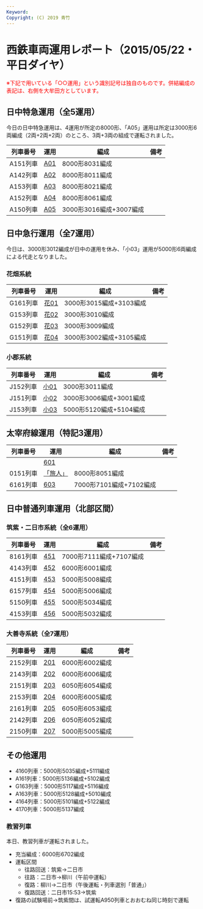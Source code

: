 ```yaml
---
Keyword: 
Copyright: (C) 2019 青竹
---
```


# 西鉄車両運用レポート（2015/05/22・平日ダイヤ）

<span style="color:#FF0000;">※下記で用いている「○○運用」という識別記号は独自のものです。併結編成の表記は、右側を大牟田方としています。</span>

## 日中特急運用（全5運用）

今日の日中特急運用は、4運用が所定の8000形、「A05」運用は所定は3000形6両編成（2両+2両+2両）のところ、3両+3両の組成で運転されました。

| 列車番号 | 運用 | 編成 | 備考 |
| --- | --- | --- | --- |
| A151列車 | [A01](https://aotake91.net/railway/nishitetsu/dia/20140322/unyoulist-weekday.htm#WA01) | 8000形8031編成 |  |
| A142列車 | [A02](https://aotake91.net/railway/nishitetsu/dia/20140322/unyoulist-weekday.htm#WA02) | 8000形8011編成 |  |
| A153列車 | [A03](https://aotake91.net/railway/nishitetsu/dia/20140322/unyoulist-weekday.htm#WA03) | 8000形8021編成 |  |
| A152列車 | [A04](https://aotake91.net/railway/nishitetsu/dia/20140322/unyoulist-weekday.htm#WA04) | 8000形8061編成 |  |
| A150列車 | [A05](https://aotake91.net/railway/nishitetsu/dia/20140322/unyoulist-weekday.htm#WA05) | 3000形3016編成+3007編成 |  |

## 日中急行運用（全7運用）

今日は、3000形3012編成が日中の運用を休み、「小03」運用が5000形6両編成による代走となりました。

### 花畑系統

| 列車番号 | 運用 | 編成 | 備考 |
| --- | --- | --- | --- |
| G161列車 | [花01](https://aotake91.net/railway/nishitetsu/dia/20140322/unyoulist-weekday.htm#WG01) | 3000形3015編成+3103編成 |  |
| G153列車 | [花02](https://aotake91.net/railway/nishitetsu/dia/20140322/unyoulist-weekday.htm#WG02) | 3000形3010編成 |  |
| G152列車 | [花03](https://aotake91.net/railway/nishitetsu/dia/20140322/unyoulist-weekday.htm#WG03) | 3000形3009編成 |  |
| G151列車 | [花04](https://aotake91.net/railway/nishitetsu/dia/20140322/unyoulist-weekday.htm#WG04) | 3000形3002編成+3105編成 |  |

### 小郡系統

| 列車番号 | 運用 | 編成 | 備考 |
| --- | --- | --- | --- |
| J152列車 | [小01](https://aotake91.net/railway/nishitetsu/dia/20140322/unyoulist-weekday.htm#WJ01) | 3000形3011編成 |  |
| J151列車 | [小02](https://aotake91.net/railway/nishitetsu/dia/20140322/unyoulist-weekday.htm#WJ02) | 3000形3006編成+3001編成 |  |
| J153列車 | [小03](https://aotake91.net/railway/nishitetsu/dia/20140322/unyoulist-weekday.htm#WJ03) | 5000形5120編成+5104編成 |  |

## 太宰府線運用（特記3運用）

| 列車番号 | 運用 | 編成 | 備考 |
| --- | --- | --- | --- |
|  | [601](https://aotake91.net/railway/nishitetsu/dia/20140322/unyoulist-weekday.htm#W601) |  |  |
| 0151列車 | [「旅人」](https://aotake91.net/railway/nishitetsu/dia/20140322/unyoulist-weekday.htm#W602) | 8000形8051編成 |  |
| 6161列車 | [603](https://aotake91.net/railway/nishitetsu/dia/20140322/unyoulist-weekday.htm#W603) | 7000形7101編成+7102編成 |  |

## 日中普通列車運用（北部区間）

### 筑紫・二日市系統（全6運用）

| 列車番号 | 運用 | 編成 | 備考 |
| --- | --- | --- | --- |
| 8161列車 | [451](https://aotake91.net/railway/nishitetsu/dia/20140322/unyoulist-weekday.htm#W451) | 7000形7111編成+7107編成 |  |
| 4143列車 | [452](https://aotake91.net/railway/nishitetsu/dia/20140322/unyoulist-weekday.htm#W452) | 6000形6001編成 |  |
| 4151列車 | [453](https://aotake91.net/railway/nishitetsu/dia/20140322/unyoulist-weekday.htm#W453) | 5000形5008編成 |  |
| 6157列車 | [454](https://aotake91.net/railway/nishitetsu/dia/20140322/unyoulist-weekday.htm#W454) | 5000形5006編成 |  |
| 5150列車 | [455](https://aotake91.net/railway/nishitetsu/dia/20140322/unyoulist-weekday.htm#W455) | 5000形5034編成 |  |
| 4153列車 | [456](https://aotake91.net/railway/nishitetsu/dia/20140322/unyoulist-weekday.htm#W456) | 5000形5032編成 |  |

### 大善寺系統（全7運用）

| 列車番号 | 運用 | 編成 | 備考 |
| --- | --- | --- | --- |
| 2152列車 | [201](https://aotake91.net/railway/nishitetsu/dia/20140322/unyoulist-weekday.htm#W201) | 6000形6002編成 |  |
| 2143列車 | [202](https://aotake91.net/railway/nishitetsu/dia/20140322/unyoulist-weekday.htm#W202) | 6000形6006編成 |  |
| 2151列車 | [203](https://aotake91.net/railway/nishitetsu/dia/20140322/unyoulist-weekday.htm#W203) | 6050形6054編成 |  |
| 2153列車 | [204](https://aotake91.net/railway/nishitetsu/dia/20140322/unyoulist-weekday.htm#W204) | 6000形6005編成 |  |
| 2161列車 | [205](https://aotake91.net/railway/nishitetsu/dia/20140322/unyoulist-weekday.htm#W205) | 6050形6053編成 |  |
| 2142列車 | [206](https://aotake91.net/railway/nishitetsu/dia/20140322/unyoulist-weekday.htm#W206) | 6050形6052編成 |  |
| 2150列車 | [207](https://aotake91.net/railway/nishitetsu/dia/20140322/unyoulist-weekday.htm#W207) | 5000形5005編成 |  |

## その他運用

* 4160列車：5000形5035編成+5111編成
* A161列車：5000形5136編成+5102編成
* G163列車：5000形5117編成+5116編成
* A163列車：5000形5128編成+5010編成
* 4164列車：5000形5101編成+5122編成
* 4170列車：5000形5137編成

### 教習列車

本日、教習列車が運転されました。

* 充当編成：6000形6702編成
* 運転区間
    * 往路回送：筑紫→二日市
    * 往路：二日市→柳川（午前中運転）
    * 復路：柳川→二日市（午後運転・列車選別「普通」）
    * 復路回送：二日市15:53→筑紫
* 復路の試験場前→筑紫間は、試運転A950列車とおおむね同じ時刻で運転

